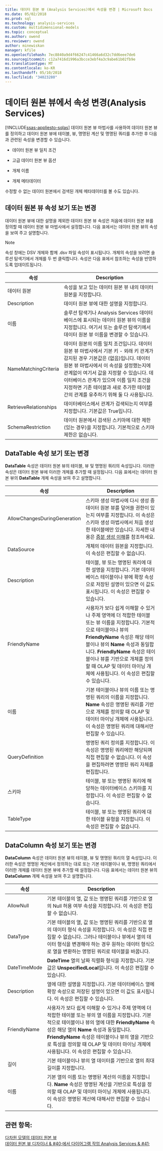 ```yaml
---
title: 데이터 원본 뷰 (Analysis Services)에서 속성을 변경 | Microsoft Docs
ms.date: 05/02/2018
ms.prod: sql
ms.technology: analysis-services
ms.custom: multidimensional-models
ms.topic: conceptual
ms.author: owend
ms.reviewer: owend
author: minewiskan
manager: kfile
ms.openlocfilehash: 7ec8840a9d4f66247c41466a6d32c7dd6eee7de6
ms.sourcegitcommit: c12a7416d1996a3bcce3ebf4a3c9abe61b02fb9e
ms.translationtype: MT
ms.contentlocale: ko-KR
ms.lasthandoff: 05/10/2018
ms.locfileid: "34023280"
---
```

# <a name="change-properties-in-a-data-source-view-analysis-services"></a>데이터 원본 뷰에서 속성 변경(Analysis Services)
[!INCLUDE[ssas-appliesto-sqlas](../../includes/ssas-appliesto-sqlas.md)]
  데이터 원본 뷰 마법사를 사용하여 데이터 원본 뷰를 정의하고 데이터 원본 뷰에 테이블, 뷰, 명명된 계산 및 명명된 쿼리를 추가한 후 다음과 관련된 속성을 변경할 수 있습니다.  
  
-   데이터 원본 뷰 일치 조건  
  
-   고급 데이터 원본 뷰 옵션  
  
-   개체 이름  
  
-   개체 메타데이터  
  
 수정할 수 없는 데이터 원본에서 검색된 개체 메타데이터를 볼 수도 있습니다.  
  
## <a name="viewing-or-changing-data-source-view-properties"></a>데이터 원본 뷰 속성 보기 또는 변경  
 데이터 원본 뷰에 대한 설명을 제외한 데이터 원본 뷰 속성은 처음에 데이터 원본 뷰를 정의할 때 데이터 원본 뷰 마법사에서 설정합니다. 다음 표에서는 데이터 원본 뷰의 속성을 보여 주고 설명합니다.  
  
> [!NOTE]  
>  속성 창에는 DSV 개체와 함께 .dsv 파일 속성이 표시됩니다. 개체의 속성을 보려면 솔루션 탐색기에서 개체를 두 번 클릭합니다. 속성은 다음 표에서 참조하는 속성을 반영하도록 업데이트됩니다.  
  
|속성|Description|  
|--------------|-----------------|  
|데이터 원본|속성을 보고 있는 데이터 원본 뷰 내의 데이터 원본을 지정합니다.|  
|Description|데이터 원본 뷰에 대한 설명을 지정합니다.|  
|이름|솔루션 탐색기나 Analysis Services 데이터베이스에 표시되는 데이터 원본 뷰의 이름을 지정합니다. 여기서 또는 솔루션 탐색기에서 데이터 원본 뷰 이름을 변경할 수 있습니다.|  
|NameMatchingCriteria|데이터 원본의 이름 일치 조건입니다. 데이터 원본 뷰 마법사에서 기본 키 - 외래 키 관계가 감지된 경우 기본값은 (없음)입니다. 데이터 원본 뷰 마법사에서 이 속성을 설정했는지에 관계없이 여기서 값을 지정할 수 있습니다. 데이터베이스 관계가 있으며 이름 일치 조건을 지정하면 기존 테이블과 새로 추가한 테이블 간의 관계를 유추하기 위해 둘 다 사용됩니다.|  
|RetrieveRelationships|데이터베이스에서 관계가 검색되는지 여부를 지정합니다. 기본값은 True입니다.|  
|SchemaRestriction|데이터 원본에서 검색된 스키마에 대한 제한(있는 경우)을 지정합니다. 기본적으로 스키마 제한은 없습니다.|  
  
## <a name="viewing-or-changing-datatable-properties"></a>DataTable 속성 보기 또는 변경  
 **DataTable** 속성은 데이터 원본 뷰의 테이블, 뷰 및 명명된 쿼리의 속성입니다. 이러한 속성은 데이터 원본 뷰에 이러한 개체를 추가할 때 설정됩니다. 다음 표에서는 데이터 원본 뷰의 **DataTable** 개체 속성을 보여 주고 설명합니다.  
  
|속성|Description|  
|--------------|-----------------|  
|AllowChangesDuringGeneration|스키마 생성 마법사에 다시 생성 중 데이터 원본 뷰를 덮어쓸 권한이 있는지 여부를 지정합니다. 이 속성은 스키마 생성 마법사에서 처음 생성한 테이블에만 있습니다. 자세한 내용은 [증분 생성 이해](../../analysis-services/multidimensional-models/understanding-incremental-generation.md)를 참조하세요.|  
|DataSource|개체의 데이터 원본을 지정합니다. 이 속성은 편집할 수 없습니다.|  
|Description|테이블, 뷰 또는 명명된 쿼리에 대한 설명을 지정합니다. 기본 데이터베이스 테이블이나 뷰에 확장 속성으로 저장된 설명이 있으면 이 값도 표시됩니다. 이 속성은 편집할 수 있습니다.|  
|FriendlyName|사용자가 보다 쉽게 이해할 수 있거나 주제 영역에 더 적합한 테이블 또는 뷰 이름을 지정합니다. 기본적으로 테이블이나 뷰의 **FriendlyName** 속성은 해당 테이블이나 뷰의 **Name** 속성과 동일합니다. **FriendlyName** 속성은 테이블이나 뷰를 기반으로 개체를 정의할 때 OLAP 및 데이터 마이닝 개체에 사용됩니다. 이 속성은 편집할 수 있습니다.|  
|이름|기본 테이블이나 뷰의 이름 또는 명명된 쿼리의 이름을 지정합니다. **Name** 속성은 명명된 쿼리를 기반으로 개체를 정의할 때 OLAP 및 데이터 마이닝 개체에 사용됩니다. 이 속성은 명명된 쿼리에 대해서만 편집할 수 있습니다.|  
|QueryDefinition|명명된 쿼리 정의를 지정합니다. 이 속성은 명명된 쿼리에만 해당되며 직접 편집할 수 없습니다. 이 속성을 편집하려면 명명된 쿼리 자체를 편집합니다.|  
|스키마|테이블, 뷰 또는 명명된 쿼리에 해당하는 데이터베이스 스키마를 지정합니다. 이 속성은 편집할 수 없습니다.|  
|TableType|테이블, 뷰 또는 명명된 쿼리에 대한 테이블 유형을 지정합니다. 이 속성은 편집할 수 없습니다.|  
  
## <a name="viewing-or-changing-datacolumn-properties"></a>DataColumn 속성 보기 또는 변경  
 **DataColumn** 속성은 데이터 원본 뷰의 테이블, 뷰 및 명명된 쿼리의 열 속성입니다. 이러한 속성은 명명된 계산에서 정의하는 대로 또는 기본 테이블이나 뷰, 명명된 쿼리에서 이러한 개체를 데이터 원본 뷰에 추가할 때 설정됩니다. 다음 표에서는 데이터 원본 뷰의 **DataColumn** 개체 속성을 보여 주고 설명합니다.  
  
|속성|Description|  
|--------------|-----------------|  
|AllowNull|기본 테이블의 열, 값 또는 명명된 쿼리를 기반으로 열의 Null 허용 여부 속성을 지정합니다. 이 속성은 편집할 수 없습니다.|  
|DataType|기본 테이블의 열, 값 또는 명명된 쿼리를 기반으로 열의 데이터 형식 속성을 지정합니다. 이 속성은 직접 편집할 수 없습니다. 그러나 테이블이나 뷰에서 열의 데이터 형식을 변경해야 하는 경우 원하는 데이터 형식으로 열을 변환하는 명명된 쿼리로 테이블을 바꿉니다.|  
|DateTimeMode|**DateTime** 열의 날짜 직렬화 형식을 지정합니다. 기본값은 **UnspecifiedLocal**입니다. 이 속성은 편집할 수 있습니다.|  
|Description|열에 대한 설명을 지정합니다. 기본 데이터베이스 열에 확장 속성으로 저장된 설명이 있으면 이 값도 표시됩니다. 이 속성은 편집할 수 있습니다.|  
|FriendlyName|사용자가 보다 쉽게 이해할 수 있거나 주제 영역에 더 적합한 테이블 또는 뷰의 열 이름을 지정합니다. 기본적으로 테이블이나 뷰의 열에 대한 **FriendlyName** 속성은 해당 열의 **Name** 속성과 동일합니다. **FriendlyName** 속성은 테이블이나 뷰의 열을 기반으로 특성을 정의할 때 OLAP 및 데이터 마이닝 개체에 사용됩니다. 이 속성은 편집할 수 있습니다.|  
|길이|기본 테이블이나 뷰의 열 데이터를 기반으로 열의 최대 길이를 지정합니다.|  
|이름|기본 열의 이름 또는 명명된 계산의 이름을 지정합니다. **Name** 속성은 명명된 계산을 기반으로 특성을 정의할 때 OLAP 및 데이터 마이닝 개체에 사용됩니다. 이 속성은 명명된 계산에 대해서만 편집할 수 있습니다.|  
  
## <a name="see-also"></a>관련 항목:  
 [다차원 모델의 데이터 원본 뷰](../../analysis-services/multidimensional-models/data-source-views-in-multidimensional-models.md)   
 [데이터 원본 뷰 디자이너 & #40;에서 다이어그램 작업 Analysis Services & #41;](../../analysis-services/multidimensional-models/work-with-diagrams-in-data-source-view-designer-analysis-services.md)  
  
  
